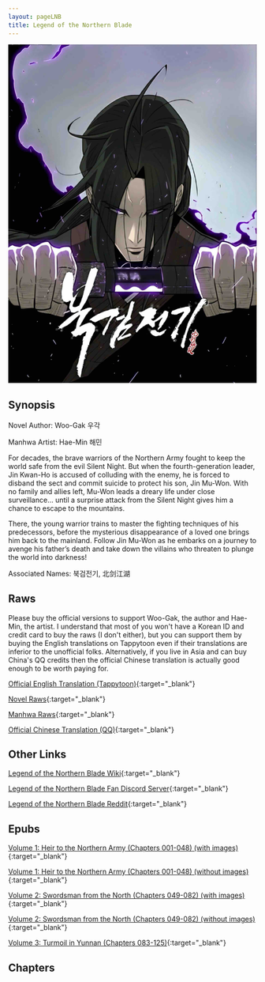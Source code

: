 ```yaml
---
layout: pageLNB
title: Legend of the Northern Blade
---
```


![LNB](/Images/LNB.jpg)

## Synopsis

Novel Author: Woo-Gak 우각

Manhwa Artist: Hae-Min 해민

For decades, the brave warriors of the Northern Army fought to keep the world safe from the evil Silent Night. But when the fourth-generation leader, Jin Kwan-Ho is accused of colluding with the enemy, he is forced to disband the sect and commit suicide to protect his son, Jin Mu-Won. With no family and allies left, Mu-Won leads a dreary life under close surveillance... until a surprise attack from the Silent Night gives him a chance to escape to the mountains.

There, the young warrior trains to master the fighting techniques of his predecessors, before the mysterious disappearance of a loved one brings him back to the mainland. Follow Jin Mu-Won as he embarks on a journey to avenge his father’s death and take down the villains who threaten to plunge the world into darkness!

Associated Names: 북검전기, 北剑江湖

## Raws

Please buy the official versions to support Woo-Gak, the author and Hae-Min, the artist. I understand that most of you won't have a Korean ID and credit card to buy the raws (I don't either), but you can support them by buying the English translations on Tappytoon even if their translations are inferior to the unofficial folks. Alternatively, if you live in Asia and can buy China's QQ credits then the official Chinese translation is actually good enough to be worth paying for.

[Official English Translation (Tappytoon)](https://www.tappytoon.com/en/comics/legend-of-northern-blade){:target="_blank"}

[Novel Raws](https://page.kakao.com/home?seriesId=47002791){:target="_blank"}

[Manhwa Raws](https://page.kakao.com/home?seriesId=54189843){:target="_blank"}

[Official Chinese Translation (QQ)](https://ac.qq.com/Comic/comicInfo/id/648162){:target="_blank"}

## Other Links

[Legend of the Northern Blade Wiki](https://legend-of-the-northern-blade.fandom.com/){:target="_blank"}

[Legend of the Northern Blade Fan Discord Server](https://discord.gg/ewFQE7JpYA){:target="_blank"}

[Legend of the Northern Blade Reddit](https://www.reddit.com/r/NorthernBlade/){:target="_blank"}

## Epubs

[Volume 1: Heir to the Northern Army (Chapters 001-048) (with images)](/LNB/epubs/LNB-Volume_01.epub){:target="_blank"}

[Volume 1: Heir to the Northern Army (Chapters 001-048) (without images)](/LNB/epubs/LNB-Volume_01_noImages.epub){:target="_blank"}

[Volume 2: Swordsman from the North (Chapters 049-082) (with images)](/LNB/epubs/LNB-Volume_02.epub){:target="_blank"}

[Volume 2: Swordsman from the North (Chapters 049-082) (without images)](/LNB/epubs/LNB-Volume_02_noImages.epub){:target="_blank"}

[Volume 3: Turmoil in Yunnan (Chapters 083-125)](/LNB/epubs/LNB-Volume_03.epub){:target="_blank"}

## Chapters

